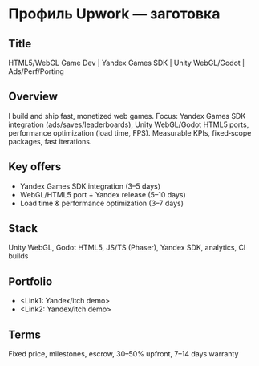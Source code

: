 # Профиль Upwork — заготовка

## Title
HTML5/WebGL Game Dev | Yandex Games SDK | Unity WebGL/Godot | Ads/Perf/Porting

## Overview
I build and ship fast, monetized web games. Focus: Yandex Games SDK integration (ads/saves/leaderboards), Unity WebGL/Godot HTML5 ports, performance optimization (load time, FPS). Measurable KPIs, fixed‑scope packages, fast iterations.

## Key offers
- Yandex Games SDK integration (3–5 days)
- WebGL/HTML5 port + Yandex release (5–10 days)
- Load time & performance optimization (3–7 days)

## Stack
Unity WebGL, Godot HTML5, JS/TS (Phaser), Yandex SDK, analytics, CI builds

## Portfolio
- <Link1: Yandex/itch demo>
- <Link2: Yandex/itch demo>

## Terms
Fixed price, milestones, escrow, 30–50% upfront, 7–14 days warranty
